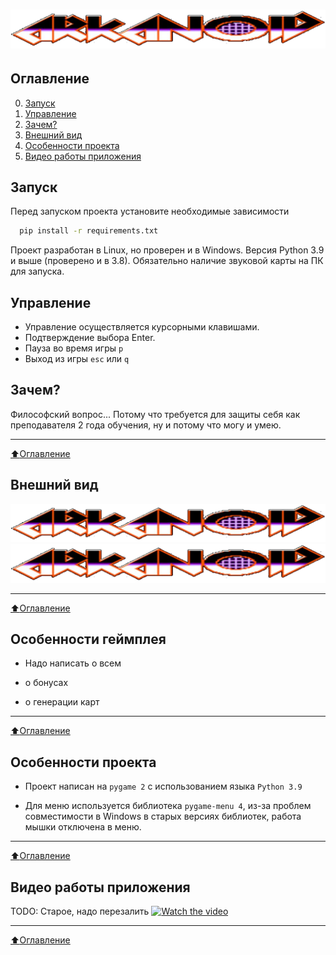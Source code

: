 # ![Alt-текст](resource/img/logo.png "Logo")

## Оглавление
0. [Запуск](#Запуск)
1. [Управление](#Управление)
2. [Зачем?](#Зачем?)
3. [Внешний вид](#Внешний-вид)
4. [Особенности проекта](#Особенности-проекта)
5. [Видео работы приложения](#Видео-работы-приложения)

## Запуск
Перед запуском проекта установите необходимые зависимости 
```bash
  pip install -r requirements.txt
```
Проект разработан в Linux, но проверен и в Windows.
Версия Python 3.9 и выше (проверено и в 3.8).
Обязательно наличие звуковой карты на ПК для запуска.

## Управление
* Управление осуществляется курсорными клавишами. 
* Подтверждение выбора Enter. 
* Пауза во время игры `p`
* Выход из игры `esc` или `q`

## Зачем?
Философский вопрос... Потому что требуется для защиты себя как преподавателя 2 года обучения, ну и потому что могу и умею.
____
[:arrow_up:Оглавление](#Оглавление)

## Внешний вид
![Alt-текст](resource/img/logo.png "Внешний вид выкл")
![Alt-текст](resource/img/logo.png "Внешний вид вкл")
____
[:arrow_up:Оглавление](#Оглавление)

## Особенности геймплея

* Надо написать о всем
  
* о бонусах 

* о генерации карт 

____
[:arrow_up:Оглавление](#Оглавление)



## Особенности проекта

* Проект написан на `pygame 2` с использованием языка `Python 3.9`
  
* Для меню используется библиотека `pygame-menu 4`, из-за проблем совместимости в Windows в старых версиях библиотек, работа мышки отключена в меню. 


____
[:arrow_up:Оглавление](#Оглавление)

## Видео работы приложения
TODO: Старое, надо перезалить
[![Watch the video](https://img.youtube.com/vi/8OsAKaevQtY/maxresdefault.jpg)](https://www.youtube.com/watch?v=8OsAKaevQtY)
____
[:arrow_up:Оглавление](#Оглавление)

